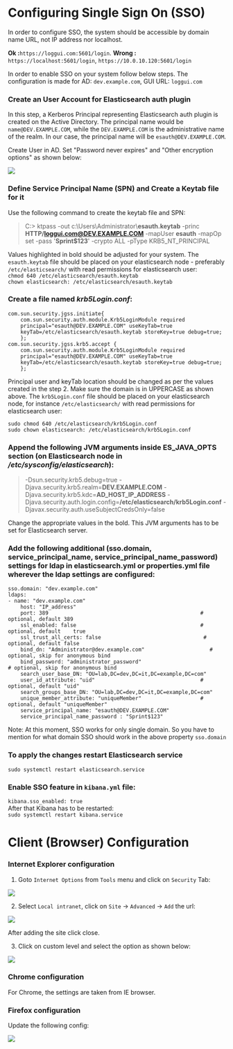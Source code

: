 # Configuring Single Sign On (SSO)
In order to configure SSO, the system should be accessible by domain name URL, not IP address nor localhost.

**Ok :**`https://loggui.com:5601/login`. **Wrong :** `https://localhost:5601/login`, `https://10.0.10.120:5601/login`

In order to enable SSO on your system follow below steps. The configuration is made for AD: `dev.example.com`, GUI URL: `loggui.com`

### Create an **User** Account for Elasticsearch auth plugin
In this step, a Kerberos Principal representing Elasticsearch auth plugin is created on the Active Directory. The principal name would be `name@DEV.EXAMPLE.COM`, while the `DEV.EXAMPLE.COM` is the administrative name of the realm. In our case, the principal name will be `esauth@DEV.EXAMPLE.COM`.

Create User in AD. Set "Password never expires" and "Other encryption options" as shown below:

![](/media/media/image107_js.png)

### Define Service Principal Name (SPN) and Create a Keytab file for it
Use the following command to create the keytab file and SPN:
> C:> ktpass -out c:\Users\Administrator\\**esauth.keytab** -princ **HTTP/loggui.com@DEV.EXAMPLE.COM** -mapUser **esauth** -mapOp set -pass '**Sprint$123**' -crypto ALL -pType KRB5_NT_PRINCIPAL

Values highlighted in bold should be adjusted for your system. The `esauth.keytab` file should be placed on your elasticsearch node - preferably `/etc/elasticsearch/` with read permissions for elasticsearch user: \
`chmod 640 /etc/elasticsearch/esauth.keytab` \
`chown elasticsearch: /etc/elasticsearch/esauth.keytab`

### Create a file named *krb5Login.conf*:
```
com.sun.security.jgss.initiate{
    com.sun.security.auth.module.Krb5LoginModule required
    principal="esauth@DEV.EXAMPLE.COM" useKeyTab=true
    keyTab=/etc/elasticsearch/esauth.keytab storeKey=true debug=true;
    };
com.sun.security.jgss.krb5.accept {
    com.sun.security.auth.module.Krb5LoginModule required
    principal="esauth@DEV.EXAMPLE.COM" useKeyTab=true
    keyTab=/etc/elasticsearch/esauth.keytab storeKey=true debug=true;
    };
```
Principal user and keyTab location should be changed as per the values created in the step 2. Make sure the domain is in UPPERCASE as shown above.
The `krb5Login.conf` file should be placed on your elasticsearch node, for instance `/etc/elasticsearch/` with read permissions for elasticsearch user:
```
sudo chmod 640 /etc/elasticsearch/krb5Login.conf
sudo chown elasticsearch: /etc/elasticsearch/krb5Login.conf
```
### Append the following JVM arguments inside ES_JAVA_OPTS section (on Elasticsearch node in */etc/sysconfig/elasticsearch*):

> -Dsun.security.krb5.debug=true -Djava.security.krb5.realm=**DEV.EXAMPLE.COM** -Djava.security.krb5.kdc=**AD_HOST_IP_ADDRESS** -Djava.security.auth.login.config=**/etc/elasticsearch/krb5Login.conf** -Djavax.security.auth.useSubjectCredsOnly=false

Change the appropriate values in the bold. This JVM arguments has to be set for Elasticsearch server.

### Add the following additional (sso.domain, service_principal_name, service_principal_name_password) settings for ldap in elasticsearch.yml or properties.yml file wherever the ldap settings are configured:
```
sso.domain: "dev.example.com"
ldaps:
- name: "dev.example.com"
    host: "IP_address"
    port: 389                                                 # optional, default 389
    ssl_enabled: false                                        # optional, default    true
    ssl_trust_all_certs: false                                 # optional, default false
    bind_dn: "Administrator@dev.example.com"                     # optional, skip for anonymous bind
    bind_password: "administrator_password"                                 # optional, skip for anonymous bind
    search_user_base_DN: "OU=lab,DC=dev,DC=it,DC=example,DC=com"
    user_id_attribute: "uid"                                  # optional, default "uid"
    search_groups_base_DN: "OU=lab,DC=dev,DC=it,DC=example,DC=com"
    unique_member_attribute: "uniqueMember"                   # optional, default "uniqueMember"
    service_principal_name: "esauth@DEV.EXAMPLE.COM"
    service_principal_name_password : "Sprint$123"
```
Note: At this moment, SSO works for only single domain. So you have to mention for what domain SSO should work in the above property `sso.domain`

### To apply the changes restart Elasticsearch service
`sudo systemctl restart elasticsearch.service`

### Enable SSO feature  in `kibana.yml` file:

`kibana.sso_enabled: true` \
After that Kibana has to be restarted: \
`sudo systemctl restart kibana.service`

# Client (Browser) Configuration

### Internet Explorer configuration

1. Goto `Internet Options` from `Tools` menu and click on `Security` Tab:

![](/media/media/image108.png)

2. Select `Local intranet`, click on `Site` -> `Advanced` -> `Add` the url:

![](/media/media/image109_js.png)

After adding the site click close.

3. Click on custom level and select the option as shown below:

![](/media/media/image110_js.png)

### Chrome configuration

For Chrome, the settings are taken from IE browser.

### Firefox configuration

Update the following config:

![](/media/media/image111_js.png)
